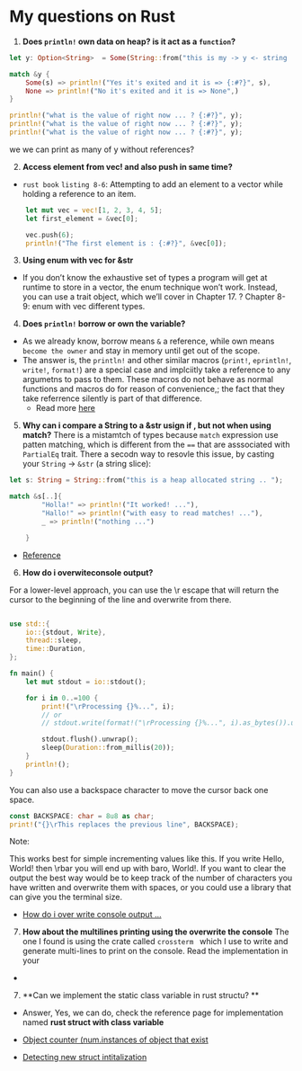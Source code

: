 # My questions on Rust

1. **Does `println!` own data on heap? is it act as a `function`?**

```rust
let y: Option<String>  = Some(String::from("this is my -> y <- string ... allocated on the heap as well" ));

match &y {
    Some(s) => println!("Yes it's exited and it is => {:#?}", s),
    None => println!("No it's exited and it is => None",)
}

println!("what is the value of right now ... ? {:#?}", y);
println!("what is the value of right now ... ? {:#?}", y);
println!("what is the value of right now ... ? {:#?}", y);


```

we we can print as many of y without references?

2. **Access element from vec! and also push in same time?**

- `rust book` `listing 8-6`: Attempting to add an element to a vector while
  holding a reference to an item.

```rust
    let mut vec = vec![1, 2, 3, 4, 5];
    let first_element = &vec[0];

    vec.push(6);
    println!("The first element is : {:#?}", &vec[0]);

```

3. **Using enum with vec for &str**

- If you don’t know the exhaustive set of types a program will get at runtime
  to store in a vector, the enum technique won’t work. Instead, you can use a
  trait object, which we’ll cover in Chapter 17. ? Chapter 8-9: enum with vec
  different types.

4. **Does `println!` borrow or own the variable?**

- As we already know, borrow means `&` a reference, while own means `become the owner` and stay in memory until get out of the scope.
- The answer is, the `println!` and other similar macros (`print!`,
  `eprintln!`, `write!`, `format!`) are a special case and implciitly take a
  reference to any argumetns to pass to them. These macros do not behave as
  normal functions and macros do for reason of convenience,; the fact that
  they take referrence silently is part of that difference.
  - Read more [here](https://stackoverflow.com/questions/30450399/does-println-borrow-or-own-the-variable)

5. **Why can i compare a String to a &str usign if , but not when using
   match?** There is a mistamtch of types because `match` expression use patten
   matching, which is different from the `==` that are asssociated with
   `PartialEq` trait. There a secodn way to resovle this issue, by casting your
   `String` -> `&str` (a string slice):

```rust
let s: String = String::from("this is a heap allocated string .. ");

match &s[..]{
        "Holla!" => println!("It worked! ..."),
        "Hallo!" => println!("with easy to read matches! ..."),
        _ => println!("nothing ...")

    }
```

- [Reference](https://stackoverflow.com/questions/49886160/why-can-i-compare-a-string-to-a-str-using-if-but-not-when-using-match)

6. **How do i overwiteconsole output?**

For a lower-level approach, you can use the \r escape that will return the
cursor to the beginning of the line and overwrite from there.

```rust

use std::{
    io::{stdout, Write},
    thread::sleep,
    time::Duration,
};

fn main() {
    let mut stdout = io::stdout();

    for i in 0..=100 {
        print!("\rProcessing {}%...", i);
        // or
        // stdout.write(format!("\rProcessing {}%...", i).as_bytes()).unwrap();

        stdout.flush().unwrap();
        sleep(Duration::from_millis(20));
    }
    println!();
}
```

You can also use a backspace character to move the cursor back one space.

```rust
const BACKSPACE: char = 8u8 as char;
print!("{}\rThis replaces the previous line", BACKSPACE);
```

Note:

This works best for simple incrementing values like this. If you write Hello,
World! then \rbar you will end up with baro, World!. If you want to clear the
output the best way would be to keep track of the number of characters you have
written and overwrite them with spaces, or you could use a library that can
give you the terminal size.

- [How do i over write console output ...](https://stackoverflow.com/questions/59890270/how-do-i-overwrite-console-output)

7. **How about the multilines printing using the overwrite the console**
The one I found is using the crate called `crossterm ` which I use to write and
generate multi-lines to print on the console. Read the implementation in your

- [ ](https://stackoverflow.com/questions/72416445/how-to-overwrite-multiple-line-in-rust)







7. **Can we implement the static class variable in rust structu? **
- Answer, Yes, we can do, check the reference page for implementation named
  **rust struct with class variable**

- [Object counter (num.instances of object that
  exist](https://stackoverflow.com/questions/67959660/object-counter-num-instances-of-object-that-exist)
- [Detecting new struct intitalization](https://stackoverflow.com/questions/36993255/detecting-new-struct-initialization)


